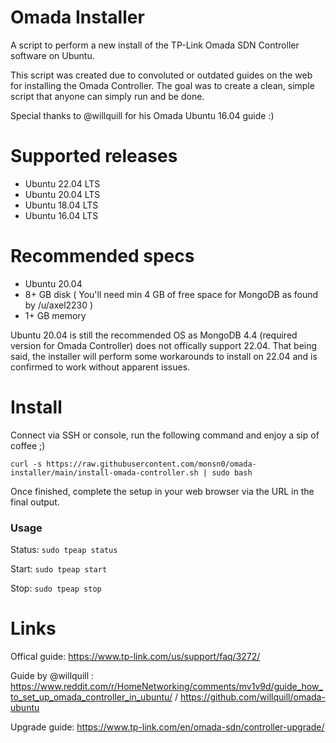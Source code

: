 # Omada Installer
A script to perform a new install of the TP-Link Omada SDN Controller software on Ubuntu.

This script was created due to convoluted or outdated guides on the web for installing the Omada Controller. The goal was to create a clean, simple script that anyone can simply run and be done.

Special thanks to @willquill for his Omada Ubuntu 16.04 guide :)

# Supported releases
- Ubuntu 22.04 LTS
- Ubuntu 20.04 LTS
- Ubuntu 18.04 LTS
- Ubuntu 16.04 LTS

# Recommended specs
- Ubuntu 20.04
- 8+ GB disk ( You'll need min 4 GB of free space for MongoDB as found by /u/axel2230 )
- 1+ GB memory

Ubuntu 20.04 is still the recommended OS as MongoDB 4.4 (required version for Omada Controller) does not offically support 22.04. That being said, the installer will perform some workarounds to install on 22.04 and is confirmed to work without apparent issues.

# Install
Connect via SSH or console, run the following command and enjoy a sip of coffee ;)

```
curl -s https://raw.githubusercontent.com/monsn0/omada-installer/main/install-omada-controller.sh | sudo bash
```

Once finished, complete the setup in your web browser via the URL in the final output.

### Usage

Status: `sudo tpeap status`

Start: `sudo tpeap start`

Stop: `sudo tpeap stop`

# Links
Offical guide: https://www.tp-link.com/us/support/faq/3272/

Guide by @willquill : https://www.reddit.com/r/HomeNetworking/comments/mv1v9d/guide_how_to_set_up_omada_controller_in_ubuntu/ / https://github.com/willquill/omada-ubuntu

Upgrade guide: https://www.tp-link.com/en/omada-sdn/controller-upgrade/
